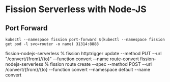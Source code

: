 # Fission Serverless with Node-JS

## Port Forward
```
kubectl --namespace fission port-forward $(kubectl --namespace fission get pod -l svc=router -o name) 31314:8888
```

fission-nodejs-serverless % fission httptrigger update --method PUT --url "/convert/{from}/{to}" --function convert --name route-convert
fission-nodejs-serverless % fission route create --spec --method POST --url /convert/{from}/{to} --function convert --namespace default --name convert
